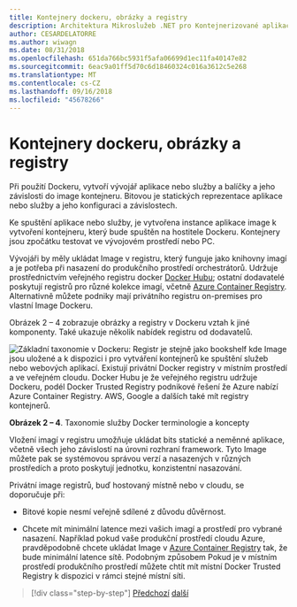 ```yaml
---
title: Kontejnery dockeru, obrázky a registry
description: Architektura Mikroslužeb .NET pro Kontejnerizované aplikace .NET | Kontejnery dockeru, obrázky a registry
author: CESARDELATORRE
ms.author: wiwagn
ms.date: 08/31/2018
ms.openlocfilehash: 651da766bc5931f5afa06699d1ec11fa40147e82
ms.sourcegitcommit: 6eac9a01ff5d70c6d18460324c016a3612c5e268
ms.translationtype: MT
ms.contentlocale: cs-CZ
ms.lasthandoff: 09/16/2018
ms.locfileid: "45678266"
---
```

# <a name="docker-containers-images-and-registries"></a>Kontejnery dockeru, obrázky a registry

Při použití Dockeru, vytvoří vývojář aplikace nebo služby a balíčky a jeho závislosti do image kontejneru. Bitovou je statických reprezentace aplikace nebo služby a jeho konfiguraci a závislostech.

Ke spuštění aplikace nebo služby, je vytvořena instance aplikace image k vytvoření kontejneru, který bude spuštěn na hostitele Dockeru. Kontejnery jsou zpočátku testovat ve vývojovém prostředí nebo PC.

Vývojáři by měly ukládat Image v registru, který funguje jako knihovny imagí a je potřeba při nasazení do produkčního prostředí orchestrátorů. Udržuje prostřednictvím veřejného registru docker [Docker Hubu](https://hub.docker.com/); ostatní dodavatelé poskytují registrů pro různé kolekce imagí, včetně [Azure Container Registry](https://azure.microsoft.com/services/container-registry/). Alternativně můžete podniky mají privátního registru on-premises pro vlastní Image Dockeru.

Obrázek 2 – 4 zobrazuje obrázky a registry v Dockeru vztah k jiné komponenty. Také ukazuje několik nabídek registru od dodavatelů.

![Základní taxonomie v Dockeru: Registr je stejně jako bookshelf kde Image jsou uložené a k dispozici i pro vytváření kontejnerů ke spuštění služeb nebo webových aplikací. Existují privátní Docker registry v místním prostředí a ve veřejném cloudu. Docker Hubu je že veřejného registru udržuje Dockeru, podél Docker Trusted Registry podnikové řešení že Azure nabízí Azure Container Registry. AWS, Google a dalších také mít registry kontejnerů.](./media/image5.PNG)

**Obrázek 2 – 4**. Taxonomie služby Docker terminologie a koncepty

Vložení imagí v registru umožňuje ukládat bits statické a neměnné aplikace, včetně všech jeho závislostí na úrovni rozhraní framework. Tyto Image můžete pak se systémovou správou verzí a nasazených v různých prostředích a proto poskytují jednotku, konzistentní nasazování.

Privátní image registrů, buď hostovaný místně nebo v cloudu, se doporučuje při:

-   Bitové kopie nesmí veřejně sdílené z důvodu důvěrnost.

-   Chcete mít minimální latence mezi vašich imagí a prostředí pro vybrané nasazení. Například pokud vaše produkční prostředí cloudu Azure, pravděpodobně chcete ukládat Image v [Azure Container Registry](https://azure.microsoft.com/services/container-registry/) tak, že bude minimální latence sítě. Podobným způsobem Pokud je v místním prostředí produkčního prostředí můžete chtít mít místní Docker Trusted Registry k dispozici v rámci stejné místní síti.

>[!div class="step-by-step"]
[Předchozí](docker-terminology.md)
[další](../net-core-net-framework-containers/index.md)
